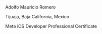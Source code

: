 Adolfo Mauricio Romero

Tijuaja, Baja California, Mexico

Meta iOS Developer Professional Certificate
